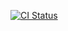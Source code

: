 [![CI Status](http://img.shields.io/travis/fit-4-angular-2/course-menu.svg?style=flat)](https://travis-ci.org/fit-4-angular-2/course-menu)